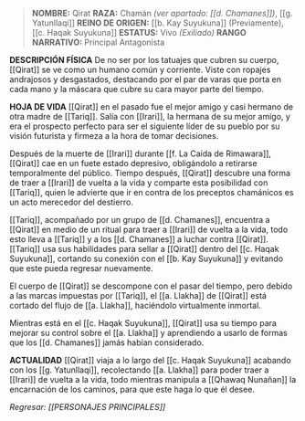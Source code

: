 > **NOMBRE:** Qirat
> **RAZA:** Chamán *(ver apartado: [[d. Chamanes]])*, [[g. Yatunllaqi]]
> **REINO DE ORIGEN:** [[b. Kay Suyukuna]] (Previamente), [[c. Haqak Suyukuna]]
> **ESTATUS:** Vivo _(Exiliado)_
> **RANGO NARRATIVO:** Principal Antagonista

**DESCRIPCIÓN FÍSICA**
De no ser por los tatuajes que cubren su cuerpo, [[Qirat]] se ve como un humano común y corriente. Viste con ropajes andrajosos y desgastados, destacando por el par de varas que porta en cada mano y la máscara que cubre su cara mayor parte del tiempo.

**HOJA DE VIDA**
[[Qirat]] en el pasado fue el mejor amigo y casi hermano de otra madre de [[Tariq]]. Salía con [[Irari]], la hermana de su mejor amigo, y era el prospecto perfecto para ser el siguiente líder de su pueblo por su visión futurista y firmeza a la hora de tomar decisiones.

Después de la muerte de [[Irari]] durante [[f. La Caída de Rimawara]], [[Qirat]] cae en un fuete estado depresivo, obligándolo a retirarse temporalmente del público. Tiempo después, [[Qirat]] descubre una forma de traer a [[Irari]] de vuelta a la vida y comparte esta posibilidad con [[Tariq]], quien le advierte que ir en contra de los preceptos chamánicos es un acto merecedor del destierro.

[[Tariq]], acompañado por un grupo de [[d. Chamanes]], encuentra a [[Qirat]] en medio de un ritual para traer a [[Irari]] de vuelta a la vida, todo esto lleva a [[Tariq]] y a los [[d. Chamanes]] a luchar contra [[Qirat]].[[Tariq]] usa sus habilidades para sellar a [[Qirat]] dentro del [[c. Haqak Suyukuna]], cortando su conexión con el [[b. Kay Suyukuna]] y evitando que este pueda regresar nuevamente.

El cuerpo de [[Qirat]] se descompone con el pasar del tiempo, pero debido a las marcas impuestas por [[Tariq]], el [[a. Llakha]] de [[Qirat]] está cortado del flujo de [[a. Llakha]], haciéndolo virtualmente inmortal.

Mientras está en el [[c. Haqak Suyukuna]], [[Qirat]] usa su tiempo para mejorar su control sobre el [[a. Llakha]] y aprendiendo a usarlo de formas que los [[d. Chamanes]] jamás habían considerado.

**ACTUALIDAD**
[[Qirat]] viaja a lo largo del [[c. Haqak Suyukuna]] acabando con los [[g. Yatunllaqi]], recolectando [[a. Llakha]] para poder traer a [[Irari]] de vuelta a la vida, todo mientras manipula a [[Qhawaq Nunañan]] la encarnación de los caminos, para que este haga lo que él desee.

*Regresar: [[PERSONAJES PRINCIPALES]]*